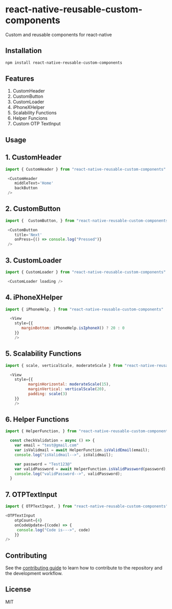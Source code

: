 # react-native-reusable-custom-components

Custom and reusable components for react-native

## Installation

```sh
npm install react-native-reusable-custom-components
```

## Features
1. CustomHeader
2. CustomButton
3. CustomLoader
4. iPhoneXHelper
5. Scalability Functions
6. Helper Funcions
7. Custom OTP TextInput

## Usage

## 1. CustomHeader
```js
import { CustomHeader } from "react-native-reusable-custom-components"

 <CustomHeader
    middleText='Home'
    backButton
 />
```

## 2. CustomButton
```js
import {  CustomButton, } from "react-native-reusable-custom-components"

 <CustomButton
    title='Next'
    onPress={() => console.log("Pressed")}
 />
```

## 3. CustomLoader
```js
import { CustomLoader } from "react-native-reusable-custom-components"

 <CustomLoader loading />
```
## 4. iPhoneXHelper
```js
import { iPhoneHelp, } from "react-native-reusable-custom-components"

  <View
    style={{
       marginBottom: iPhoneHelp.isIphoneX() ? 20 : 0
    }}
    />
```

## 5. Scalability Functions
```js
import { scale, verticalScale, moderateScale } from "react-native-reusable-custom-components"

  <View
    style={{
          marginHorizontal: moderateScale(15),
          marginVertical: verticalScale(20),
          padding: scale(3)
    }}
    />
```

## 6. Helper Functions
```js
import { HelperFunction, } from "react-native-reusable-custom-components"

  const checkValidation = async () => {
    var email = "test@gmail.com"
    var isValidmail = await HelperFunction.isValidEmail(email);
    console.log("isValidmail-->", isValidmail);

    var password = "Test123@"
    var validPassword = await HelperFunction.isValidPassword(password);
    console.log("validPassword-->", validPassword);
  }
```

## 7. OTPTextInput
```js
import { OTPTextInput, } from "react-native-reusable-custom-components"

<OTPTextInput
    otpCount={4}
    onCodeUpdate={(code) => {
     console.log("Code is--->", code)
    }}
/>
```

## Contributing

See the [contributing guide](CONTRIBUTING.md) to learn how to contribute to the repository and the development workflow.

## License

MIT
